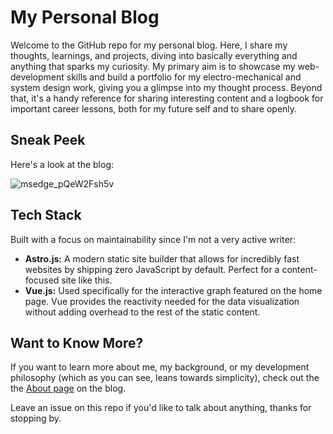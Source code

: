# My Personal Blog

Welcome to the GitHub repo for my personal blog. Here, I share my thoughts, learnings, and projects, diving into basically everything and anything that sparks my curiosity. My primary aim is to showcase my web-development skills and build a portfolio for my electro-mechanical and system design work, giving you a glimpse into my thought process. Beyond that, it's a handy reference for sharing interesting content and a logbook for important career lessons, both for my future self and to share openly.

## Sneak Peek

Here's a look at the blog:

![msedge_pQeW2Fsh5v](https://github.com/user-attachments/assets/83483970-d9bc-44d5-9bc4-f6a81f278832)

## Tech Stack

Built with a focus on maintainability since I'm not a very active writer:

* **Astro.js:** A modern static site builder that allows for incredibly fast websites by shipping zero JavaScript by default. Perfect for a content-focused site like this.
* **Vue.js:** Used specifically for the interactive graph featured on the home page. Vue provides the reactivity needed for the data visualization without adding overhead to the rest of the static content.

## Want to Know More?

If you want to learn more about me, my background, or my development philosophy (which as you can see, leans towards simplicity), check out the the [About page](https://kei-p.net/about/) on the blog.

Leave an issue on this repo if you'd like to talk about anything, thanks for stopping by.
